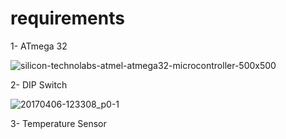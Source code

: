 
# requirements
 
 1- ATmega 32
 

![silicon-technolabs-atmel-atmega32-microcontroller-500x500](https://user-images.githubusercontent.com/33217386/42113444-91bf5c60-7beb-11e8-8fcd-d64a8225eb1c.png)

2- DIP Switch


![20170406-123308_p0-1](https://user-images.githubusercontent.com/33217386/42113509-c7896142-7beb-11e8-962a-fce1787ef27e.jpg)

3- Temperature Sensor








   
